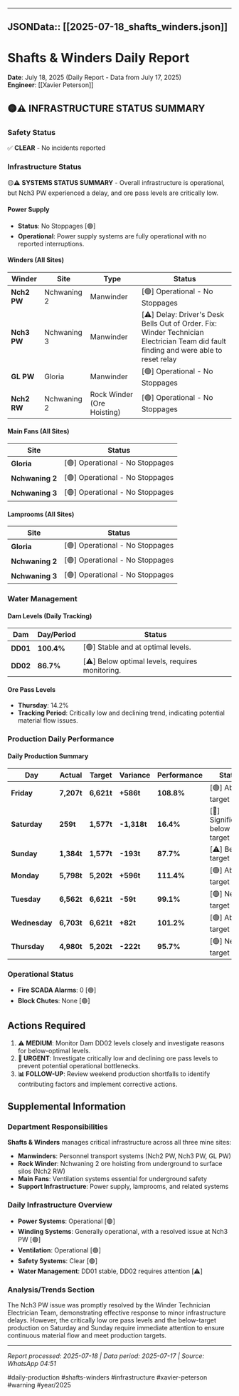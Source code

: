 
---
JSONData:: [[2025-07-18_shafts_winders.json]]
---

# Shafts & Winders Daily Report
**Date**: July 18, 2025 (Daily Report - Data from July 17, 2025)  
**Engineer**: [[Xavier Peterson]]  

## 🟡⚠️ INFRASTRUCTURE STATUS SUMMARY

### Safety Status
✅ **CLEAR** - No incidents reported

### Infrastructure Status
🟡⚠️ **SYSTEMS STATUS SUMMARY** - Overall infrastructure is operational, but Nch3 PW experienced a delay, and ore pass levels are critically low.

#### Power Supply
- **Status**: No Stoppages [🟢]
- **Operational**: Power supply systems are fully operational with no reported interruptions.

#### Winders (All Sites)
| Winder | Site | Type | Status |
|--------|------|------|--------|
| **Nch2 PW** | Nchwaning 2 | Manwinder | [🟢] Operational - No Stoppages |
| **Nch3 PW** | Nchwaning 3 | Manwinder | [⚠️] Delay: Driver's Desk Bells Out of Order. Fix: Winder Technician Electrician Team did fault finding and were able to reset relay |
| **GL PW** | Gloria | Manwinder | [🟢] Operational - No Stoppages |
| **Nch2 RW** | Nchwaning 2 | Rock Winder (Ore Hoisting) | [🟢] Operational - No Stoppages |

#### Main Fans (All Sites)
| Site | Status |
|------|--------|
| **Gloria** | [🟢] Operational - No Stoppages |
| **Nchwaning 2** | [🟢] Operational - No Stoppages |
| **Nchwaning 3** | [🟢] Operational - No Stoppages |

#### Lamprooms (All Sites)
| Site | Status |
|------|--------|
| **Gloria** | [🟢] Operational - No Stoppages |
| **Nchwaning 2** | [🟢] Operational - No Stoppages |
| **Nchwaning 3** | [🟢] Operational - No Stoppages |

### Water Management

#### Dam Levels (Daily Tracking)
| Dam | Day/Period | Status |
|-----|-------------|--------|
| **DD01** | **100.4%** | [🟢] Stable and at optimal levels. |
| **DD02** | **86.7%** | [⚠️] Below optimal levels, requires monitoring. |

#### Ore Pass Levels
- **Thursday**: 14.2%
- **Tracking Period**: Critically low and declining trend, indicating potential material flow issues.

### Production Daily Performance

#### Daily Production Summary
| Day | Actual | Target | Variance | Performance | Status |
|-----|--------|--------|----------|-------------|--------|
| **Friday** | **7,207t** | **6,621t** | **+586t** | **108.8%** | [🟢] Above target |
| **Saturday** | **259t** | **1,577t** | **-1,318t** | **16.4%** | [🔴] Significantly below target |
| **Sunday** | **1,384t** | **1,577t** | **-193t** | **87.7%** | [⚠️] Below target |
| **Monday** | **5,798t** | **5,202t** | **+596t** | **111.4%** | [🟢] Above target |
| **Tuesday** | **6,562t** | **6,621t** | **-59t** | **99.1%** | [🟢] Near target |
| **Wednesday** | **6,703t** | **6,621t** | **+82t** | **101.2%** | [🟢] Above target |
| **Thursday** | **4,980t** | **5,202t** | **-222t** | **95.7%** | [🟢] Near target |

### Operational Status
- **Fire SCADA Alarms**: 0 [🟢]
- **Block Chutes**: None [🟢]

## Actions Required

1. **⚠️ MEDIUM**: Monitor Dam DD02 levels closely and investigate reasons for below-optimal levels.
2. **🔴 URGENT**: Investigate critically low and declining ore pass levels to prevent potential operational bottlenecks.
3. **📊 FOLLOW-UP**: Review weekend production shortfalls to identify contributing factors and implement corrective actions.

## Supplemental Information

### Department Responsibilities
**Shafts & Winders** manages critical infrastructure across all three mine sites:
- **Manwinders**: Personnel transport systems (Nch2 PW, Nch3 PW, GL PW)
- **Rock Winder**: Nchwaning 2 ore hoisting from underground to surface silos (Nch2 RW)
- **Main Fans**: Ventilation systems essential for underground safety
- **Support Infrastructure**: Power supply, lamprooms, and related systems

### Daily Infrastructure Overview
- **Power Systems**: Operational [🟢]
- **Winding Systems**: Generally operational, with a resolved issue at Nch3 PW [🟢]
- **Ventilation**: Operational [🟢]
- **Safety Systems**: Clear [🟢]
- **Water Management**: DD01 stable, DD02 requires attention [⚠️]

### Analysis/Trends Section
The Nch3 PW issue was promptly resolved by the Winder Technician Electrician Team, demonstrating effective response to minor infrastructure delays. However, the critically low ore pass levels and the below-target production on Saturday and Sunday require immediate attention to ensure continuous material flow and meet production targets.

---
*Report processed: 2025-07-18 | Data period: 2025-07-17 | Source: WhatsApp 04:51*

#daily-production #shafts-winders #infrastructure #xavier-peterson #warning #year/2025
